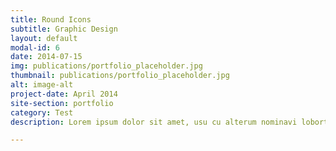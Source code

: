 ```yaml
---
title: Round Icons
subtitle: Graphic Design
layout: default
modal-id: 6
date: 2014-07-15
img: publications/portfolio_placeholder.jpg
thumbnail: publications/portfolio_placeholder.jpg
alt: image-alt
project-date: April 2014
site-section: portfolio
category: Test
description: Lorem ipsum dolor sit amet, usu cu alterum nominavi lobortis. At duo novum diceret. Tantas apeirian vix et, usu sanctus postulant inciderint ut, populo diceret necessitatibus in vim. Cu eum dicam feugiat noluisse.

---
```

